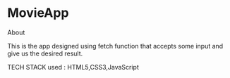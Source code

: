 # MovieApp

About

This is the app designed using fetch function that accepts some input and give us the desired result.

TECH STACK used : HTML5,CSS3,JavaScript
